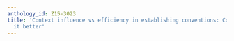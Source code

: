 ```yaml
---
anthology_id: Z15-3023
title: 'Context influence vs efficiency in establishing conventions: Communities do
  it better'
---
```

